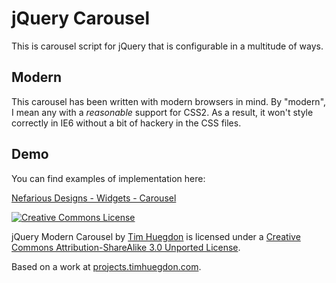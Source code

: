 jQuery Carousel
===============

This is carousel script for jQuery that is configurable in a multitude of ways.

Modern
------

This carousel has been written with modern browsers in mind. By "modern", I mean any with a _reasonable_ support for CSS2. As a result, it won't style correctly in IE6 without a bit of hackery in the CSS files.

Demo
----

You can find examples of implementation here:

[Nefarious Designs - Widgets - Carousel](http://nefariousdesigns.co.uk/projects/widgets/carousel/)

<a rel="license" href="http://creativecommons.org/licenses/by-sa/3.0/"><img alt="Creative Commons License" style="border-width:0" src="http://i.creativecommons.org/l/by-sa/3.0/88x31.png" /></a>

<span xmlns:dct="http://purl.org/dc/terms/" href="http://purl.org/dc/dcmitype/InteractiveResource" property="dct:title" rel="dct:type">jQuery Modern Carousel</span> by <a xmlns:cc="http://creativecommons.org/ns#" href="http://timhuegdon.com" property="cc:attributionName" rel="cc:attributionURL">Tim Huegdon</a> is licensed under a <a rel="license" href="http://creativecommons.org/licenses/by-sa/3.0/">Creative Commons Attribution-ShareAlike 3.0 Unported License</a>.

Based on a work at <a xmlns:dct="http://purl.org/dc/terms/" href="http://projects.timhuegdon.com/modern-carousel/" rel="dct:source">projects.timhuegdon.com</a>.